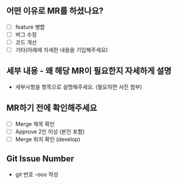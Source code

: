 <!-- Please check the one that applies to this PR using "x". -->
## 어떤 이유로 MR를 하셨나요?
- [ ] feature 병합
- [ ] 버그 수정
- [ ] 코드 개선
- [ ] 기타(아래에 자세한 내용을 기입해주세요)
<!-- 
feat : 새로운 기능을 추가
fix : 버그 수정 또는 기능에 대한 큰 변화와 결과에 변화가 있을 때
docs : 문서 관련 커밋
refactor : 기능에 대한 변화 없이 리팩토링
style : 코드 스타일 변경(formatting, missing semi colons, …)
test : 테스트 관련 커밋
chore : 기타 커밋
-->

## 세부 내용 - 왜 해당 MR이 필요한지 자세하게 설명
- 세부사항을 항목으로 설명해주세요. (필요하면 사진 첨부)

## MR하기 전에 확인해주세요
- [ ] Merge 제목 확인
- [ ] Approve 2인 이상 (본인 포함)
- [ ] Merge 위치 확인 (develop)

## Git Issue Number
<!-- #000 번호만 입력 -->
- git 번호 -ooo 작성